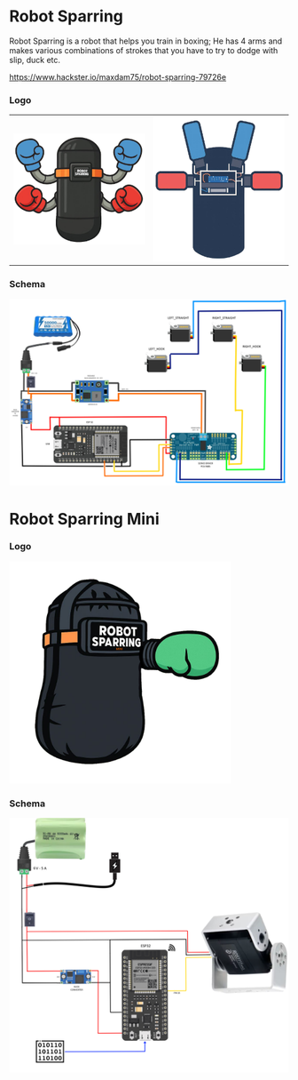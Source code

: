 # Robot Sparring

Robot Sparring is a robot that helps you train in boxing; He has 4 arms and makes various combinations of strokes that you have to try to dodge with slip, duck etc.

https://www.hackster.io/maxdam75/robot-sparring-79726e

### Logo
<table width="800" border=0>
<tr>
	<td style="border: 0px;">
		<img src="./schema/logo-robot-sparring.jpg" width=400>
	</td>
	<td style="border: 0px;">
		<img src="./schema/robotsparring.jpg" width=400>
	</td>
</tr>
</table>

### Schema
<img src="./schema/schema3.jpg" width=800>



# Robot Sparring Mini

### Logo
<img src="./schemaMini/logo-robot-sparring-mini.jpg" width=400>

### Schema
<img src="./schemaMini/robot-sparring-mini-2.jpg" width=600>
